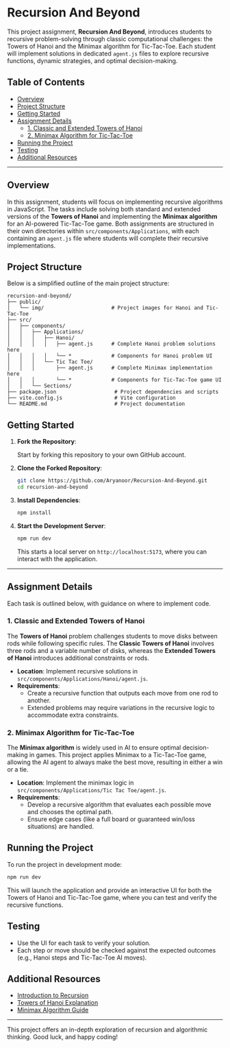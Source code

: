 
# Recursion And Beyond

This project assignment, **Recursion And Beyond**, introduces students to recursive problem-solving through classic computational challenges: the Towers of Hanoi and the Minimax algorithm for Tic-Tac-Toe. Each student will implement solutions in dedicated `agent.js` files to explore recursive functions, dynamic strategies, and optimal decision-making.

## Table of Contents

- [Overview](#overview)
- [Project Structure](#project-structure)
- [Getting Started](#getting-started)
- [Assignment Details](#assignment-details)
  - [1. Classic and Extended Towers of Hanoi](#1-classic-and-extended-towers-of-hanoi)
  - [2. Minimax Algorithm for Tic-Tac-Toe](#2-minimax-algorithm-for-tic-tac-toe)
- [Running the Project](#running-the-project)
- [Testing](#testing)
- [Additional Resources](#additional-resources)

---

## Overview

In this assignment, students will focus on implementing recursive algorithms in JavaScript. The tasks include solving both standard and extended versions of the **Towers of Hanoi** and implementing the **Minimax algorithm** for an AI-powered Tic-Tac-Toe game. Both assignments are structured in their own directories within `src/components/Applications`, with each containing an `agent.js` file where students will complete their recursive implementations.

## Project Structure

Below is a simplified outline of the main project structure:

```
recursion-and-beyond/
├── public/
│   └── img/                      # Project images for Hanoi and Tic-Tac-Toe
├── src/
│   ├── components/
│   │   ├── Applications/
│   │   │   ├── Hanoi/
│   │   │   │   ├── agent.js      # Complete Hanoi problem solutions here
│   │   │   │   └── *             # Components for Hanoi problem UI
│   │   │   └── Tic Tac Toe/
│   │   │       ├── agent.js      # Complete Minimax implementation here
│   │   │       └── *             # Components for Tic-Tac-Toe game UI
│   │   └── Sections/
├── package.json                   # Project dependencies and scripts
├── vite.config.js                 # Vite configuration
└── README.md                      # Project documentation
```

## Getting Started

1. **Fork the Repository**:

   Start by forking this repository to your own GitHub account.

2. **Clone the Forked Repository**:

   ```bash
   git clone https://github.com/Aryanoor/Recursion-And-Beyond.git
   cd recursion-and-beyond
   ```

3. **Install Dependencies**:

   ```bash
   npm install
   ```

4. **Start the Development Server**:

   ```bash
   npm run dev
   ```

   This starts a local server on `http://localhost:5173`, where you can interact with the application.

---

## Assignment Details

Each task is outlined below, with guidance on where to implement code.

### 1. Classic and Extended Towers of Hanoi

The **Towers of Hanoi** problem challenges students to move disks between rods while following specific rules. The **Classic Towers of Hanoi** involves three rods and a variable number of disks, whereas the **Extended Towers of Hanoi** introduces additional constraints or rods.

- **Location**: Implement recursive solutions in `src/components/Applications/Hanoi/agent.js`.
- **Requirements**:
  - Create a recursive function that outputs each move from one rod to another.
  - Extended problems may require variations in the recursive logic to accommodate extra constraints.

### 2. Minimax Algorithm for Tic-Tac-Toe

The **Minimax algorithm** is widely used in AI to ensure optimal decision-making in games. This project applies Minimax to a Tic-Tac-Toe game, allowing the AI agent to always make the best move, resulting in either a win or a tie.

- **Location**: Implement the minimax logic in `src/components/Applications/Tic Tac Toe/agent.js`.
- **Requirements**:
  - Develop a recursive algorithm that evaluates each possible move and chooses the optimal path.
  - Ensure edge cases (like a full board or guaranteed win/loss situations) are handled.

## Running the Project

To run the project in development mode:

```bash
npm run dev
```

This will launch the application and provide an interactive UI for both the Towers of Hanoi and Tic-Tac-Toe game, where you can test and verify the recursive functions.

## Testing

- Use the UI for each task to verify your solution.
- Each step or move should be checked against the expected outcomes (e.g., Hanoi steps and Tic-Tac-Toe AI moves).

## Additional Resources

- [Introduction to Recursion](https://www.geeksforgeeks.org/recursion/)
- [Towers of Hanoi Explanation](https://www.mathsisfun.com/games/towerofhanoi.html)
- [Minimax Algorithm Guide](https://www.geeksforgeeks.org/minimax-algorithm-in-game-theory-set-1-introduction/)

--- 

This project offers an in-depth exploration of recursion and algorithmic thinking. Good luck, and happy coding!

